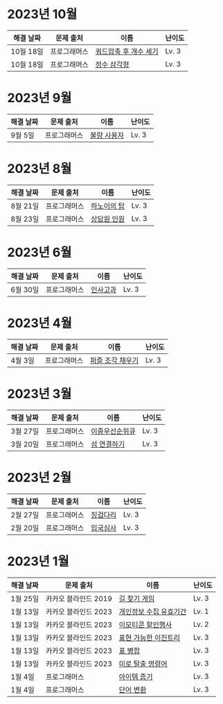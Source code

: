 # 2023년 10월

| 해결 날짜 | 문제 출처    | 이름                                                                                     | 난이도 |
| --------- | ------------ | ---------------------------------------------------------------------------------------- | ------ |
| 10월 18일 | 프로그래머스 | [쿼드압축 후 개수 세기](https://school.programmers.co.kr/learn/courses/30/lessons/68936) | Lv. 3  |
| 10월 18일 | 프로그래머스 | [정수 삼각형](https://school.programmers.co.kr/learn/courses/30/lessons/43105)           | Lv. 3  |

# 2023년 9월

| 해결 날짜 | 문제 출처    | 이름                                                                           | 난이도 |
| --------- | ------------ | ------------------------------------------------------------------------------ | ------ |
| 9월 5일   | 프로그래머스 | [불량 사용자](https://school.programmers.co.kr/learn/courses/30/lessons/64064) | Lv. 3  |

# 2023년 8월

| 해결 날짜 | 문제 출처    | 이름                                                                            | 난이도 |
| --------- | ------------ | ------------------------------------------------------------------------------- | ------ |
| 8월 21일  | 프로그래머스 | [하노이의 탑](https://school.programmers.co.kr/learn/courses/30/lessons/12946)  | Lv. 3  |
| 8월 23일  | 프로그래머스 | [상담원 인원](https://school.programmers.co.kr/learn/courses/30/lessons/214288) | Lv. 3  |

# 2023년 6월

| 해결 날짜 | 문제 출처    | 이름                                                                         | 난이도 |
| --------- | ------------ | ---------------------------------------------------------------------------- | ------ |
| 6월 30일  | 프로그래머스 | [인사고과](https://school.programmers.co.kr/learn/courses/30/lessons/152995) | Lv. 3  |

# 2023년 4월

| 해결 날짜 | 문제 출처    | 이름                                                                                | 난이도 |
| --------- | ------------ | ----------------------------------------------------------------------------------- | ------ |
| 4월 3일   | 프로그래머스 | [퍼즐 조각 채우기](https://school.programmers.co.kr/learn/courses/30/lessons/84021) | Lv. 3  |

# 2023년 3월

| 해결 날짜 | 문제 출처    | 이름                                                                              | 난이도 |
| --------- | ------------ | --------------------------------------------------------------------------------- | ------ |
| 3월 27일  | 프로그래머스 | [이중우선순위큐](https://school.programmers.co.kr/learn/courses/30/lessons/42628) | Lv. 3  |
| 3월 20일  | 프로그래머스 | [섬 연결하기](https://school.programmers.co.kr/learn/courses/30/lessons/42861)    | Lv. 3  |

# 2023년 2월

| 해결 날짜 | 문제 출처    | 이름                                                                                            | 난이도 |
| --------- | ------------ | ----------------------------------------------------------------------------------------------- | ------ |
| 2월 27일  | 프로그래머스 | [징검다리](https://school.programmers.co.kr/learn/courses/30/lessons/43236?language=javascript) | Lv. 3  |
| 2월 20일  | 프로그래머스 | [입국심사](https://school.programmers.co.kr/learn/courses/30/lessons/43238?language=javascript) | Lv. 3  |

# 2023년 1월

| 해결 날짜 | 문제 출처            | 이름                                                                                       | 난이도 |
| --------- | -------------------- | ------------------------------------------------------------------------------------------ | ------ |
| 1월 25일  | 카카오 블라인드 2019 | [길 찾기 게임](https://school.programmers.co.kr/learn/courses/30/lessons/42892)            | Lv. 3  |
| 1월 13일  | 카카오 블라인드 2023 | [개인정보 수집 유효기간](https://school.programmers.co.kr/learn/courses/30/lessons/150370) | Lv. 1  |
| 1월 13일  | 카카오 블라인드 2023 | [이모티콘 할인행사](https://school.programmers.co.kr/learn/courses/30/lessons/150368)      | Lv. 2  |
| 1월 13일  | 카카오 블라인드 2023 | [표현 가능한 이진트리](https://school.programmers.co.kr/learn/courses/30/lessons/150367)   | Lv. 3  |
| 1월 13일  | 카카오 블라인드 2023 | [표 병합](https://school.programmers.co.kr/learn/courses/30/lessons/150366)                | Lv. 3  |
| 1월 13일  | 카카오 블라인드 2023 | [미로 탈출 명령어](https://school.programmers.co.kr/learn/courses/30/lessons/150365)       | Lv. 3  |
| 1월 4일   | 프로그래머스         | [아이템 줍기](https://school.programmers.co.kr/learn/courses/30/lessons/87694)             | Lv. 3  |
| 1월 4일   | 프로그래머스         | [단어 변환](https://school.programmers.co.kr/learn/courses/30/lessons/43163)               | Lv. 3  |
